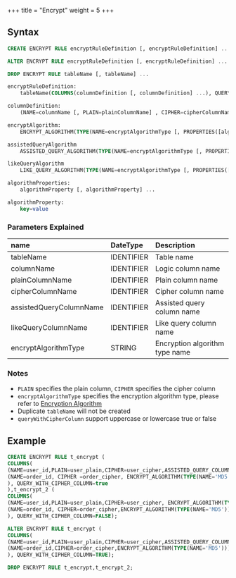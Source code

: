 +++
title = "Encrypt"
weight = 5
+++

## Syntax

```sql
CREATE ENCRYPT RULE encryptRuleDefinition [, encryptRuleDefinition] ...

ALTER ENCRYPT RULE encryptRuleDefinition [, encryptRuleDefinition] ...

DROP ENCRYPT RULE tableName [, tableName] ...

encryptRuleDefinition:
    tableName(COLUMNS(columnDefinition [, columnDefinition] ...), QUERY_WITH_CIPHER_COLUMN=queryWithCipherColumn)

columnDefinition:
    (NAME=columnName [, PLAIN=plainColumnName] , CIPHER=cipherColumnName [, ASSISTED_QUERY_COLUMN=assistedQueryColumnName] [, LIKE_QUERY_COLUMN=likeQueryColumnName], encryptAlgorithm [, assistedQueryAlgorithm] [, likeQueryAlgorithm])

encryptAlgorithm:
    ENCRYPT_ALGORITHM(TYPE(NAME=encryptAlgorithmType [, PROPERTIES([algorithmProperties] )] ))

assistedQueryAlgorithm
    ASSISTED_QUERY_ALGORITHM(TYPE(NAME=encryptAlgorithmType [, PROPERTIES([algorithmProperties] )] ))

likeQueryAlgorithm
    LIKE_QUERY_ALGORITHM(TYPE(NAME=encryptAlgorithmType [, PROPERTIES([algorithmProperties] )] ))

algorithmProperties:
    algorithmProperty [, algorithmProperty] ...

algorithmProperty:
    key=value                          
```

### Parameters Explained
| name                    | DateType   | Description                    |
|:------------------------|:-----------|:-------------------------------|
| tableName               | IDENTIFIER | Table name                     |
| columnName              | IDENTIFIER | Logic column name              |
| plainColumnName         | IDENTIFIER | Plain column name              |
| cipherColumnName        | IDENTIFIER | Cipher column name             |
| assistedQueryColumnName | IDENTIFIER | Assisted query column name     |
| likeQueryColumnName     | IDENTIFIER | Like query column name         |
| encryptAlgorithmType    | STRING     | Encryption algorithm type name |

### Notes 

- `PLAIN` specifies the plain column, `CIPHER` specifies the cipher column
- `encryptAlgorithmType` specifies the encryption algorithm type, please refer to [Encryption Algorithm](/en/user-manual/common-config/builtin-algorithm/encrypt/)
- Duplicate `tableName` will not be created
- `queryWithCipherColumn` support uppercase or lowercase true or false

## Example

```sql
CREATE ENCRYPT RULE t_encrypt (
COLUMNS(
(NAME=user_id,PLAIN=user_plain,CIPHER=user_cipher,ASSISTED_QUERY_COLUMN=user_assisted,LIKE_QUERY_COLUMN=user_like,ENCRYPT_ALGORITHM(TYPE(NAME='AES',PROPERTIES('aes-key-value'='123456abc'))),ASSISTED_QUERY_ALGORITHM(TYPE(NAME='MD5')), LIKE_QUERY_ALGORITHM(TYPE(NAME='CHAR_DIGEST_LIKE'))),
(NAME=order_id, CIPHER =order_cipher, ENCRYPT_ALGORITHM(TYPE(NAME='MD5')))
), QUERY_WITH_CIPHER_COLUMN=true
),t_encrypt_2 (
COLUMNS(
(NAME=user_id,PLAIN=user_plain,CIPHER=user_cipher, ENCRYPT_ALGORITHM(TYPE(NAME='AES',PROPERTIES('aes-key-value'='123456abc')))),
(NAME=order_id, CIPHER=order_cipher,ENCRYPT_ALGORITHM(TYPE(NAME='MD5')))
), QUERY_WITH_CIPHER_COLUMN=FALSE);

ALTER ENCRYPT RULE t_encrypt (
COLUMNS(
(NAME=user_id,PLAIN=user_plain,CIPHER=user_cipher,ASSISTED_QUERY_COLUMN=user_assisted,LIKE_QUERY_COLUMN=user_like,ENCRYPT_ALGORITHM(TYPE(NAME='AES',PROPERTIES('aes-key-value'='123456'))),ASSISTED_QUERY_ALGORITHM(TYPE(NAME='MD5')), LIKE_QUERY_ALGORITHM(TYPE(NAME='CHAR_DIGEST_LIKE'))),
(NAME=order_id,CIPHER=order_cipher,ENCRYPT_ALGORITHM(TYPE(NAME='MD5')))
), QUERY_WITH_CIPHER_COLUMN=TRUE);

DROP ENCRYPT RULE t_encrypt,t_encrypt_2;
```
